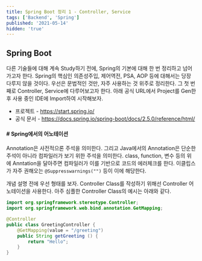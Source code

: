 ```yaml
---
title: Spring Boot 정리 1 - Controller, Service
tags: ['Backend', 'Spring']
published: '2021-05-14'
hidden: 'true'
---
```

## Spring Boot
다른 기술들에 대해 계속 Study하기 전에, Spring의 기본에 대해 한 번 정리하고 넘어가고자 한다. Spring의 핵심인 의존성주입, 제어역전, PSA, AOP 등에 대해서는 당장 다루지 않을 것이다. 우선은 문법적인 것만, 자주 사용하는 것 위주로 정리한다. 그 첫 번째로 Controller, Service에 다루어보고자 한다. 아래 공식 URL에서 Project를 Gen한 후 사용 중인 IDE에 Import하여 시작해보자.

+ 프로젝트 - https://start.spring.io/
+ 공식 문서 - https://docs.spring.io/spring-boot/docs/2.5.0/reference/html/

#### # Spring에서의 어노테이션
Annotation은 사전적으론 주석을 의미한다. 그리고 Java에서의 Annotation은 단순한 주석이 아니라 컴파일러가 보기 위한 주석을 의미한다. class, function, 변수 등의 위에 Anntation을 달아주면 컴파일러가 이를 기반으로 코드의 에러체크를 한다. 이클립스가 자주 권해오는 ```@Suppresswarnings("")``` 등이 이에 해당한다. 

개념 설명 전에 우선 형태를 보자. Controller Class를 작성하기 위해선 Controller 어노테이션을 사용한다. 아주 심플한 Controller Class의 예시는 아래와 같다.
```java
import org.springframework.stereotype.Controller;
import org.springframework.web.bind.annotation.GetMapping;

@Controller
public class GreetingController {
	@GetMapping(value = "/greeting")
	public String getGreeting () {
		return "Hello";
	}
}
```
